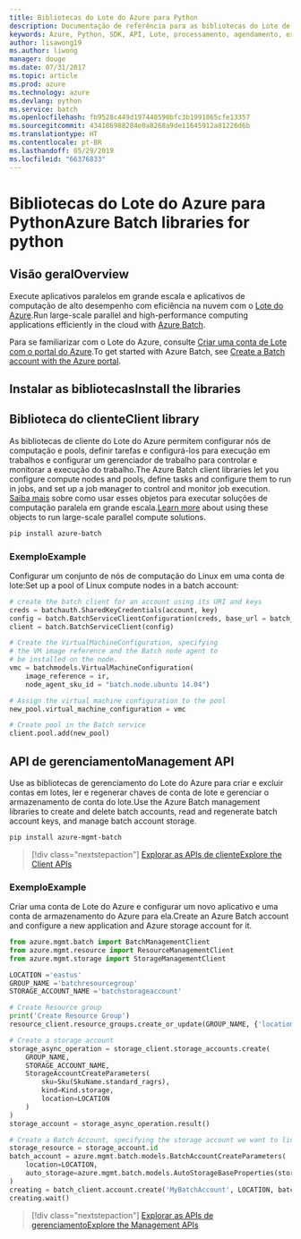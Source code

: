 ```yaml
---
title: Bibliotecas do Lote do Azure para Python
description: Documentação de referência para as bibliotecas do Lote de Python
keywords: Azure, Python, SDK, API, Lote, processamento, agendamento, execução longa
author: lisawong19
ms.author: liwong
manager: douge
ms.date: 07/31/2017
ms.topic: article
ms.prod: azure
ms.technology: azure
ms.devlang: python
ms.service: batch
ms.openlocfilehash: fb9528c449d197440590bfc3b1991065cfe13357
ms.sourcegitcommit: 434186988284e0a8268a9de11645912a81226d6b
ms.translationtype: HT
ms.contentlocale: pt-BR
ms.lasthandoff: 05/29/2019
ms.locfileid: "66376833"
---
```

# <a name="azure-batch-libraries-for-python"></a><span data-ttu-id="7f93e-104">Bibliotecas do Lote do Azure para Python</span><span class="sxs-lookup"><span data-stu-id="7f93e-104">Azure Batch libraries for python</span></span>

## <a name="overview"></a><span data-ttu-id="7f93e-105">Visão geral</span><span class="sxs-lookup"><span data-stu-id="7f93e-105">Overview</span></span>

<span data-ttu-id="7f93e-106">Execute aplicativos paralelos em grande escala e aplicativos de computação de alto desempenho com eficiência na nuvem com o [Lote do Azure](/azure/batch/batch-technical-overview).</span><span class="sxs-lookup"><span data-stu-id="7f93e-106">Run large-scale parallel and high-performance computing applications efficiently in the cloud with [Azure Batch](/azure/batch/batch-technical-overview).</span></span>

<span data-ttu-id="7f93e-107">Para se familiarizar com o Lote do Azure, consulte [Criar uma conta de Lote com o portal do Azure](/azure/batch/batch-account-create-portal).</span><span class="sxs-lookup"><span data-stu-id="7f93e-107">To get started with Azure Batch, see [Create a Batch account with the Azure portal](/azure/batch/batch-account-create-portal).</span></span>

## <a name="install-the-libraries"></a><span data-ttu-id="7f93e-108">Instalar as bibliotecas</span><span class="sxs-lookup"><span data-stu-id="7f93e-108">Install the libraries</span></span>

## <a name="client-library"></a><span data-ttu-id="7f93e-109">Biblioteca do cliente</span><span class="sxs-lookup"><span data-stu-id="7f93e-109">Client library</span></span>
<span data-ttu-id="7f93e-110">As bibliotecas de cliente do Lote do Azure permitem configurar nós de computação e pools, definir tarefas e configurá-los para execução em trabalhos e configurar um gerenciador de trabalho para controlar e monitorar a execução do trabalho.</span><span class="sxs-lookup"><span data-stu-id="7f93e-110">The Azure Batch client libraries let you configure compute nodes and pools, define tasks and configure them to run in jobs, and set up a job manager to control and monitor job execution.</span></span> <span data-ttu-id="7f93e-111">[Saiba mais](/azure/batch/batch-api-basics) sobre como usar esses objetos para executar soluções de computação paralela em grande escala.</span><span class="sxs-lookup"><span data-stu-id="7f93e-111">[Learn more](/azure/batch/batch-api-basics) about using these objects to run large-scale parallel compute solutions.</span></span>

```bash
pip install azure-batch
```
### <a name="example"></a><span data-ttu-id="7f93e-112">Exemplo</span><span class="sxs-lookup"><span data-stu-id="7f93e-112">Example</span></span>

<span data-ttu-id="7f93e-113">Configurar um conjunto de nós de computação do Linux em uma conta de lote:</span><span class="sxs-lookup"><span data-stu-id="7f93e-113">Set up a pool of Linux compute nodes in a batch account:</span></span>

```python
# create the batch client for an account using its URI and keys
creds = batchauth.SharedKeyCredentials(account, key)
config = batch.BatchServiceClientConfiguration(creds, base_url = batch_url)
client = batch.BatchServiceClient(config)

# Create the VirtualMachineConfiguration, specifying
# the VM image reference and the Batch node agent to
# be installed on the node.
vmc = batchmodels.VirtualMachineConfiguration(
    image_reference = ir,
    node_agent_sku_id = "batch.node.ubuntu 14.04")

# Assign the virtual machine configuration to the pool
new_pool.virtual_machine_configuration = vmc

# Create pool in the Batch service
client.pool.add(new_pool)
```

## <a name="management-api"></a><span data-ttu-id="7f93e-114">API de gerenciamento</span><span class="sxs-lookup"><span data-stu-id="7f93e-114">Management API</span></span>
<span data-ttu-id="7f93e-115">Use as bibliotecas de gerenciamento do Lote do Azure para criar e excluir contas em lotes, ler e regenerar chaves de conta de lote e gerenciar o armazenamento de conta do lote.</span><span class="sxs-lookup"><span data-stu-id="7f93e-115">Use the Azure Batch management libraries to create and delete batch accounts, read and regenerate batch account keys, and manage batch account storage.</span></span>

```bash
pip install azure-mgmt-batch
```
> [!div class="nextstepaction"]
> [<span data-ttu-id="7f93e-116">Explorar as APIs de cliente</span><span class="sxs-lookup"><span data-stu-id="7f93e-116">Explore the Client APIs</span></span>](/python/api/overview/azure/batch/client)

### <a name="example"></a><span data-ttu-id="7f93e-117">Exemplo</span><span class="sxs-lookup"><span data-stu-id="7f93e-117">Example</span></span>
<span data-ttu-id="7f93e-118">Criar uma conta de Lote do Azure e configurar um novo aplicativo e uma conta de armazenamento do Azure para ela.</span><span class="sxs-lookup"><span data-stu-id="7f93e-118">Create an Azure Batch account and configure a new application and Azure storage account for it.</span></span>

```python
from azure.mgmt.batch import BatchManagementClient
from azure.mgmt.resource import ResourceManagementClient
from azure.mgmt.storage import StorageManagementClient

LOCATION ='eastus'
GROUP_NAME ='batchresourcegroup'
STORAGE_ACCOUNT_NAME ='batchstorageaccount'

# Create Resource group
print('Create Resource Group')
resource_client.resource_groups.create_or_update(GROUP_NAME, {'location': LOCATION})

# Create a storage account
storage_async_operation = storage_client.storage_accounts.create(
    GROUP_NAME,
    STORAGE_ACCOUNT_NAME,
    StorageAccountCreateParameters(
        sku=Sku(SkuName.standard_ragrs),
        kind=Kind.storage,
        location=LOCATION
    )
)
storage_account = storage_async_operation.result()

# Create a Batch Account, specifying the storage account we want to link
storage_resource = storage_account.id
batch_account = azure.mgmt.batch.models.BatchAccountCreateParameters(
    location=LOCATION,
    auto_storage=azure.mgmt.batch.models.AutoStorageBaseProperties(storage_resource)
)
creating = batch_client.account.create('MyBatchAccount', LOCATION, batch_account)
creating.wait()
```

> [!div class="nextstepaction"]
> [<span data-ttu-id="7f93e-119">Explorar as APIs de gerenciamento</span><span class="sxs-lookup"><span data-stu-id="7f93e-119">Explore the Management APIs</span></span>](/python/api/overview/azure/batch/management)
